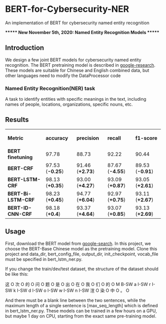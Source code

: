 # BERT-for-Cybersecurity-NER
An implementation of BERT for cybersecurity named entity recognition

<strong>***** New November 5th, 2020: Named Entity Recognition Models *****</strong>
## Introduction
We design a few joint BERT models for cybersecurity named entity recognition. The BERT pretraining model is described in [google-research](https://github.com/google-research/bert).
These models are suitable for Chinese and English combined data, but other languages need to modify the DataProcessor code

### Named Entity Recognition(NER) task
A task to identify entities with specific meanings in the text, including names of people, locations, organizations, specific nouns, etc.

## Results
<table>
  <tbody>
    <tr>
      <td rowspan="1">
        <p>
          <strong>Metric</strong>
          <br></p>
      </td>
      <td colspan="1">
        <strong>accuracy</strong>
        <br></td>
      <td colspan="1">
        <strong>precision</strong>
        <br></td>
      <td colspan="1">
        <strong>recall</strong>
        <strong></strong>
        <br></td>
      <td colspan="1">
        <strong>f1-score</strong>
        <br></td>
    </tr>
    <tr>
      <td><strong>BERT finetuning</strong></td>
      <td>97.78</td>
      <td>88.73</td>
      <td>92.22</td>
      <td>90.44</td>
    </tr>
    <tr>
      <td><strong>BERT-CRF</strong></td>
      <td>97.53 <span>(<strong>-0.25</strong>)</span></td>
      <td>91.46 <span>(<strong>+2.73</strong>)</span></td>
      <td>87.67 <span>(<strong>-4.55</strong>)</span></td>
      <td>89.53 <span>(<strong>-0.91</strong>)</span></td>
    </tr>
    <tr>
      <td><strong>BERT-LSTM-CRF</strong></td>
      <td>98.13 <span>(<strong>+0.35</strong>)</span></td>
      <td>93.00 <span>(<strong>+4.27</strong>)</span></td>
      <td>93.09 <span>(<strong>+0.87</strong>)</span></td>
      <td>93.05 <span>(<strong>+2.61</strong>)</span></td>
    </tr>
    <tr>
      <td><strong>BERT-Bi-LSTM-CRF</strong></td>
      <td>98.23 <span>(<strong>+0.45</strong>)</span></td>
      <td>94.77 <span>(<strong>+6.04</strong>)</span></td>
      <td>92.97 <span>(<strong>+0.75</strong>)</span></td>
      <td>93.11 <span>(<strong>+2.67</strong>)</span></td>
    </tr>
    <tr>
      <td><strong>BERT-ID-CNN-CRF</strong></td>
      <td>98.18 <span>(<strong>+0.4</strong>)</span></td>
      <td>93.37 <span>(<strong>+4.64</strong>)</span></td>
      <td>93.07 <span>(<strong>+0.85</strong>)</span></td>
      <td>93.13 <span>(<strong>+2.69</strong>)</span></td>
    </tr>


  </tbody>
</table>


## Usage
First, download the BERT model from [google-search](https://github.com/google-research/bert). In this project, we choose the BERT-Base Chinese model as the pretraining model.
Clone this project and data_dir, bert_config_file, output_dir, init_checkpoint, vocab_file must be specified in bert_lstm_ner.py.

If you change the train/dev/test dataset, the structure of the dataset should be like this:


这 O
次 O
的 O
问 O
题 O
是 O
出 O
在 O
我 O
们 O
的 O
M B-SW
a I-SW
r I-SW
k I-SW
d I-SW
o I-SW
w I-SW
n I-SW
渲 O
染 O
中 O
。 O

And there must be a blank line between the two sentences, while the maximum length of a single sentence is [max_seq_length] which is defined in bert_lstm_ner.py.
These models can be trained in a few hours on a GPU, but maybe 1 day on CPU, starting from the exact same pre-training model.

